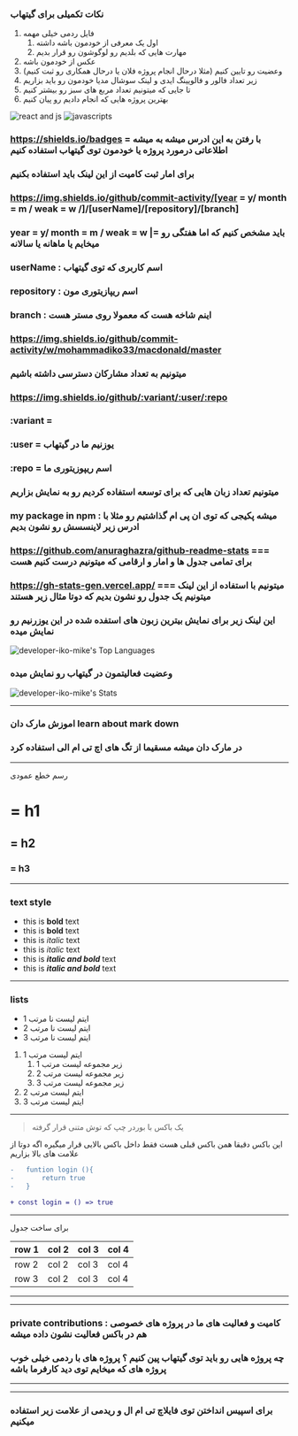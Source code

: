 ### نکات تکمیلی برای گیتهاب

1. فایل ردمی خیلی مهمه 
    1. اول یک معرفی از خودمون باشه داشته 
    2. مهارت هایی که بلدیم رو لوگوشون رو قرار بدیم
2. عکس از خودمون باشه
3. وعضیت رو تایین کنیم (مثلا درحال انجام پروژه فلان یا درحال همکاری رو ثبت کنیم)
4. زیر تعداد فالور و فالویینگ ایدی و لینک سوشال مدیا خودمون رو باید بزاریم
5. تا جایی که میتونیم تعداد مربع های سبز رو بیشتر کنیم
6. بهترین پروژه هایی که انجام دادیم رو پیان کنیم

![react and js](https://img.shields.io/badge/javascript-react-blue)
![javascripts](https://img.shields.io/badge/javascript%20-yellow)

### https://shields.io/badges = با رفتن به این ادرس میشه به میشه اطلاعاتی درمورد پروژه یا خودمون توی گیتهاب استفاده کنیم

### برای امار ثبت کامیت از این لینک باید استفاده بکنیم
### https://img.shields.io/github/commit-activity/[year = y/ month = m / weak = w /]/[userName]/[repository]/[branch]
### year = y/ month = m / weak = w  |= باید مشخص کنیم که اما هفتگی رو میخایم یا ماهانه یا سالانه
### userName : اسم کاربری که توی گیتهاب 
### repository : اسم ریپازیتوری مون
### branch : اینم شاخه هست که معمولا روی مستر هست
### https://img.shields.io/github/commit-activity/w/mohammadiko33/macdonald/master

### میتونیم به تعداد مشارکان دسترسی داشته باشیم
### https://img.shields.io/github/:variant/:user/:repo
### :variant = 
### :user = یوزنیم ما در گیتهاب 
### :repo = اسم ریپوزیتوری ما 

### میتونیم تعداد زبان هایی که برای توسعه استفاده کردیم رو به نمایش بزاریم

### my package in npm : میشه پکیجی که توی ان پی ام گذاشتیم رو مثلا با ادرس زیر لاینسسش رو نشون بدیم

### https://github.com/anuraghazra/github-readme-stats === برای تمامی جدول ها و امار و ارقامی که میتونیم درست کنیم هست

### https://gh-stats-gen.vercel.app/ === میتونیم با استفاده از این لینک میتونیم یک جدول رو نشون بدیم که دوتا مثال زیر هستند

### این لینک زیر برای نمایش بیترین زبون های استفده شده در این یوزرنیم رو نمایش میده
![developer-iko-mike's Top Languages](https://github-readme-stats.vercel.app/api/top-langs/?username=developer-iko-mike&theme=onedark&show_icons=true&hide_border=true&layout=compact)

### وعضیت فعالیتمون در گیتهاب رو نمایش میده
![developer-iko-mike's Stats](https://github-readme-stats.vercel.app/api?username=developer-iko-mike&theme=radical&show_icons=true&hide_border=true&count_private=false)


---
### اموزش مارک دان learn about mark down

### در مارک دان میشه مسقیما از تگ های اچ تی ام الی استفاده کرد

---
 رسم خطع عمودی


# = h1
## = h2
### = h3
---
### text style
- this is **bold** text
- this is __bold__ text
- this is *italic* text
- this is _italic_ text
- this is ***italic and bold*** text
- this is ___italic and bold___ text
---
### lists
- ایتم لیست نا مرتب 1
- ایتم لیست نا مرتب 2
- ایتم لیست نا مرتب 3

1. ایتم لیست مرتب 1
    1. زیر مجموعه لیست مرتب 1
    2. زیر مجموعه لیست مرتب 2
    3. زیر مجموعه لیست مرتب 3
2. ایتم لیست مرتب 2
3. ایتم لیست مرتب 3
---
> یک باکس با بوردر چپ که توش متنی قرار گرفته
>>
این باکس دقیقا همن باکس قبلی هست فقط داخل باکس بالایی قرار میگیره اگه دوتا از علامت های بالا بزاریم

```diff
-   funtion login (){
-       return true
-   }

+ const login = () => true

```

---
برای ساخت جدول

| row 1 | col 2 | col 3 | col 4 |
| ----- | ----- | ----- | ----- |
| row 2 | col 2 | col 3 | col 4 |
| row 3 | col 2 | col 3 | col 4 |

----
---

### private contributions : کامیت و فعالیت های ما در پروژه های خصوصی هم در باکس فعالیت نشون داده میشه
### چه پروژه هایی رو باید توی گیتهاب پین کنیم ؟ پروژه های با ردمی خیلی خوب پروژه های که میخایم توی دید کارفرما باشه

___
---

### برای اسپیس انداختن توی فایلاچ تی ام ال و ریدمی از علامت زیر استفاده میکنیم
### &nbsp;